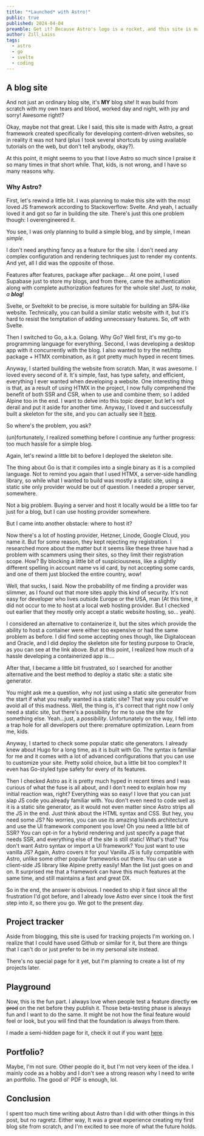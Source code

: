 ```yaml
---
title: "*Launched* with Astro!"
public: true
published: 2024-04-04
preamble: Get it? Because Astro's logo is a rocket, and this site is made with Astro! My bad my bad. I know that's not a great way to make a first post with, but I wanted to make that pun so bad. So with the bad joke out of the way, let's get to the heart of the matter.
author: Zill_Laiss
tags:
  - astro
  - go
  - svelte
  - coding
---
```


## A blog site
And not just an ordinary blog site, it's **MY** blog site! It was build from scratch with my own tears and  blood, worked day and night, with joy and sorry! Awesome right!?

Okay, maybe not that great. Like I said, this site is made with Astro, a great framework created specifically for developing content-driven websites, so in reality it was not hard (plus I took several shortcuts by using available tutorials on the web, but don't tell anybody, okay?). 

At this point, it might seems to you that I love Astro so much since I praise it so many times in that short while. That, kids, is not wrong, and I have so many reasons why.

### Why Astro?

First, let's rewind a little bit. I was planning to make this site with the most loved JS framework according to Stackoverflow: Svelte. And yeah, I actually loved it and got so far in building the site. There's just this one problem though: I overengineered it.

You see, I was only planning to build a simple blog, and by simple, I mean *simple*. 

I don't need anything fancy as a feature for the site. I don't need any complex configuration and rendering techniques just to render my contents. And yet, all I did was the opposite of those. 

Features after features, package after package... At one point, I used Supabase just to store my blogs, and from there, came the authentication along with complete authorization features for the whole site! *Just, to make, a **blog***!

Svelte, or Sveltekit to be precise, is more suitable for building an SPA-like website. Technically, you can build a similar static website with it, but it's hard to resist the temptation of adding unnecessary features. So, off with Svelte.

Then I switched to Go, a.k.a. Golang. Why Go? Well first, it's my go-to programming language for everything. Second, I was developing a desktop app with it concurrently with the blog. I also wanted to try the net/http package + HTMX combination, as it got pretty much hyped in recent times.

Anyway, I started building the website from scratch. Man, it was awesome. I loved every second of it. It's simple, fast, has type safety, and efficient, everything I ever wanted when developing a website. One interesting thing is that, as a result of using HTMX in the project, I now fully comprehend the benefit of both SSR and CSR, when to use and combine them; so I added Alpine too in the end. I want to delve into this topic deeper, but let's not derail and put it aside for another time. Anyway, I loved it and successfully built a skeleton for the site, and you can actually see it [here](http://152.69.212.110/). 

So where's the problem, you ask?

(un)fortunately, I realized something before I continue any further progress: too much hassle for a simple blog.

Again, let's rewind a little bit to before I deployed the skeleton site. 

The thing about Go is that it compiles into a single binary as it is a compiled language. Not to remind you again that I used HTMX, a server-side handling library, so while what I wanted to build was mostly a static site, using a static site only provider would be out of question. I needed a proper server, somewhere.

Not a big problem. Buying a server and host it locally would be a little too far just for a blog, but I can use hosting provider somewhere.

But I came into another obstacle: where to host it?

Now there's a lot of hosting provider, Hetzner, Linode, Google Cloud, you name it. But for some reason, they kept rejecting my registration. I researched more about the matter but it seems like these three have had a problem with scammers using their sites, so they limit their registration scope. How? By blocking a little bit of suspiciousness, like a slightly different spelling in account name vs id card, by not accepting some cards, and one of them just blocked the entire country, *wow*! 

Well, that sucks, I said. Now the probability of me finding a provider was slimmer, as I found out that more sites apply this kind of security. It's not easy for developer who lives outside Europe or the USA, man (At this time, it did not occur to me to host at a local web hosting provider. But I checked out earlier that they mostly only accept a static website hosting, so... yeah).

I considered an alternative to containerize it, but the sites which provide the ability to host a container were either too expensive or had the same problem as before. I did find some accepting ones though, like Digitalocean and Oracle, and I did deploy the skeleton site for testing purpose to Oracle, as you can see at the link above. But at this point, I realized how much of a hassle developing a containerized app is....

After that, I became a little bit frustrated, so I searched for another alternative and the best method to deploy a static site: a static site generator. 

You might ask me a question, why not just using a static site generator from the start if what you really wanted is a static site? That way you could've avoid all of this madness. Well, the thing is, it's correct that right now I only need a static site, but there's a possibility for me to use the site for something else. Yeah...just, a *possibility*. Unfortunately on the way, I fell into a trap hole for all developers out there: premature optimization. Learn from me, kids.

Anyway, I started to check some popular static site generators. I already knew about Hugo for a long time, as it is built with Go. The syntax is familiar for me and it comes with a lot of advanced configurations that you can use to customize your site. Pretty solid choice, but a little bit too complex? It even has Go-styled type safety for every of its features.

Then I checked Astro as it is pretty much hyped in recent times and I was curious of what the fuse is all about, and I don't need to explain how my initial reaction was, right? Everything was so easy! I love that you can just slap JS code you already familiar with. You don't even need to code well as it is a static site generator, as it would not even matter since Astro strips all the JS in the end. Just think about the HTML syntax and CSS. But hey, you need some JS? No worries, you can use its amazing Islands architecture and use the UI framework component you love! Oh you need a little bit of SSR? You can opt-in for a hybrid rendering and just specify a page that needs SSR, and everything else of the site is still static! What's that? You don't want Astro syntax or import a UI framework? You just want to use vanilla JS? Again, Astro covers it for you! Vanilla JS is fully compatible with Astro, unlike some other popular frameworks out there. You can use a client-side JS library like Alpine pretty easily! Man the list just goes on and on. It surprised me that a framework can have this much features at the same time, and still maintains a fast and great DX.

So in the end, the answer is obvious. I needed to ship it fast since all the frustration I'd got before, and I already love Astro ever since I took the first step into it, so there you go. We got to the present day.
## Project tracker
Aside from blogging, this site is used for tracking projects I'm working on. I realize that I could have used Github or similar for it, but there are things that I can't do or just prefer to be in my personal site instead. 

There's no special page for it yet, but I'm planning to create a list of my projects later.
## Playground

Now, this is the fun part. I always love when people test a feature directly ~~on prod~~ on the net before they publish it. Those beta-testing phase is always fun and I want to do the same. It might be not how the final feature would feel or look, but you will find that the foundation is always from there.

I made a semi-hidden page for it, check it out if you want [here](/playground).
## Portfolio?
Maybe, I'm not sure. Other people do it, but I'm not very keen of the idea. I mainly code as a hobby and I don't see a strong reason why I need to write an portfolio. The good ol' PDF is enough, lol.

## Conclusion

I spent too much time writing about Astro than I did with other things in this post, but no ragretz. Either way, It was a great experience creating my first blog site from scratch, and I'm excited to see more of what the future holds.
